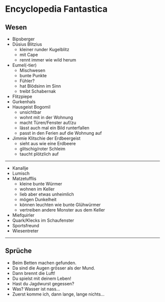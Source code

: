 # Encyclopedia Fantastica

## Wesen
* Bipsberger
* Düsius Blitzius
	* kleiner runder Kugelblitz
	* mit Cape
	* rennt immer wie wild herum
* Eumel(-tier)
	* Mischwesen
	* bunte Punkte
	* Fühler?
	* hat Blödsinn im Sinn
	* treibt Schabernak
* Flitzpiepe
* Gurkenhals
* Hausgeist Bogomil
	* unsichtbar
	* wohnt mit in der Wohnung
	* macht Türen/Fenster auf/zu
	* lässt auch mal ein Bild runterfallen
	* passt in den Ferien auf die Wohnung auf
* Jimmie Klitschie der Erdbeergeist
	* sieht aus wie eine Erdbeere
	* glitschig/roter Schleim
	* taucht plötzlich auf

---

* Kanallje
* Lumisch
* Matzetufflis
	* kleine bunte Würmer
	* wohnen im Keller
	* lieb aber etwas unheimlich
	* mögen Dunkelheit
	* können leuchten wie bunte Glühwürmer
	* vertreiben andere Monster aus dem Keller
* Miefquirler
* Quark/Klecks im Schaufenster
* Sportsfreund
* Wiesentreter

---

## Sprüche
* Beim Betten machen gefunden.
* Da sind die Augen grösser als der Mund.
* Dann brennt die Luft!
* Du spielst mit deinem Leben!
* Hast du Jagdwurst gegessen?
* Was? Wasser ist nass...
* Zuerst komme ich, dann lange, lange nichts...
